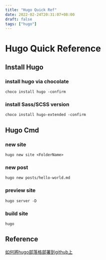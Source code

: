 ```yaml
---
title: "Hugo Quick Ref"
date: 2022-02-24T20:31:07+08:00
draft: false
tags: ["hugo"]
---
```


# Hugo Quick Reference
## Install Hugo

### install hugo via chocolate
```
choco install hugo -confirm
```

### install Sass/SCSS version
```
choco install hugo-extended -confirm
```

## Hugo Cmd
### new site
```
hugo new site <FolderName>
```

### new post
```
hugo new posts/hello-world.md
```

### preview site 
```
hugo server -D
```

### build site
```
hugo
```

## Reference
[如何將hugo部落格部署到github上](https://yurepo.tw/2021/03/%E5%A6%82%E4%BD%95%E5%B0%87hugo%E9%83%A8%E8%90%BD%E6%A0%BC%E9%83%A8%E7%BD%B2%E5%88%B0github%E4%B8%8A/)
